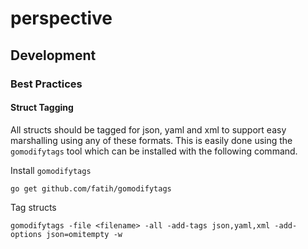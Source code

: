 # perspective


## Development

### Best Practices

#### Struct Tagging

All structs should be tagged for json, yaml and xml to support easy marshalling using any of these
formats. This is easily done using the `gomodifytags` tool which can be installed with the following
command.

Install `gomodifytags`
```shell script
go get github.com/fatih/gomodifytags
```

Tag structs
```
gomodifytags -file <filename> -all -add-tags json,yaml,xml -add-options json=omitempty -w
```